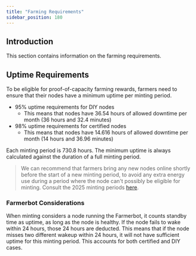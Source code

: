 ```yaml
---
title: "Farming Requirements"
sidebar_position: 180
---
```






## Introduction

This section contains information on the farming requirements.

## Uptime Requirements

To be eligible for proof-of-capacity farming rewards, farmers need to ensure that their nodes have a minimum uptime per minting period. 

- 95% uptime requirements for DIY nodes
  - This means that nodes have 36.54 hours of allowed downtime per month (36 hours and 32.4 minutes)
- 98% uptime requirements for certified nodes
  - This means that nodes have 14.616 hours of allowed downtime per month (14 hours and 36.96 minutes)

Each minting period is 730.8 hours. The minimum uptime is always calculated against the duration of a full minting period. 

> We can recommend that farmers bring any new nodes online shortly before the start of a new minting period, to avoid any extra energy use during a period where the node can't possibly be eligible for minting. Consult the 2025 minting periods [here](./farming_optimization/minting_periods.md#2025-minting-periods).

### Farmerbot Considerations

When minting considers a node running the Farmerbot, it counts standby time as uptime, as long as the node is healthy. If the node fails to wake within 24 hours, those 24 hours are deducted. This means that if the node misses two different wakeup within 24 hours, it will not have sufficient uptime for this minting period. This accounts for both certified and DIY cases.